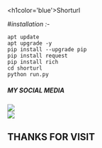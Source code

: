 <h1color='blue'>Shorturl</h1>

#_installation :-_

```
apt update 
apt upgrade -y
pip install --upgrade pip
pip install request
pip install rich
cd shorturl
python run.py

```
##### MY SOCIAL MEDIA

[![](https://img.shields.io/badge/Github-black?logo=Github&logoColor=red&labelColor=black)](https://github.com/hasan1818666891) <br>
[![](https://img.shields.io/badge/Facebook-black?logo=Facebook&logoColor=red&labelColor=black)](https://www.facebook.com/khondokerxhasan) <br>

<h2> THANKS FOR VISIT <h2\>

